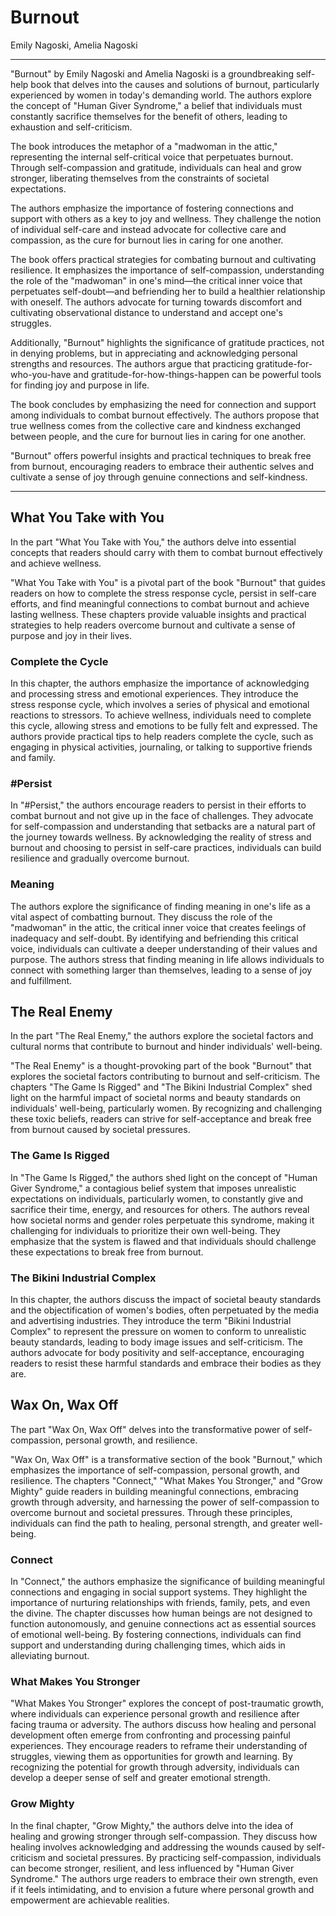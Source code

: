 # Burnout
Emily Nagoski, Amelia Nagoski

***

"Burnout" by Emily Nagoski and Amelia Nagoski is a groundbreaking self-help book that delves into the causes and solutions of burnout, particularly experienced by women in today's demanding world. The authors explore the concept of "Human Giver Syndrome," a belief that individuals must constantly sacrifice themselves for the benefit of others, leading to exhaustion and self-criticism.

The book introduces the metaphor of a "madwoman in the attic," representing the internal self-critical voice that perpetuates burnout. Through self-compassion and gratitude, individuals can heal and grow stronger, liberating themselves from the constraints of societal expectations.

The authors emphasize the importance of fostering connections and support with others as a key to joy and wellness. They challenge the notion of individual self-care and instead advocate for collective care and compassion, as the cure for burnout lies in caring for one another.

The book offers practical strategies for combating burnout and cultivating resilience. It emphasizes the importance of self-compassion, understanding the role of the "madwoman" in one's mind—the critical inner voice that perpetuates self-doubt—and befriending her to build a healthier relationship with oneself. The authors advocate for turning towards discomfort and cultivating observational distance to understand and accept one's struggles.

Additionally, "Burnout" highlights the significance of gratitude practices, not in denying problems, but in appreciating and acknowledging personal strengths and resources. The authors argue that practicing gratitude-for-who-you-have and gratitude-for-how-things-happen can be powerful tools for finding joy and purpose in life.

The book concludes by emphasizing the need for connection and support among individuals to combat burnout effectively. The authors propose that true wellness comes from the collective care and kindness exchanged between people, and the cure for burnout lies in caring for one another.

"Burnout" offers powerful insights and practical techniques to break free from burnout, encouraging readers to embrace their authentic selves and cultivate a sense of joy through genuine connections and self-kindness.


***

## What You Take with You
In the part "What You Take with You," the authors delve into essential concepts that readers should carry with them to combat burnout effectively and achieve wellness. 

"What You Take with You" is a pivotal part of the book "Burnout" that guides readers on how to complete the stress response cycle, persist in self-care efforts, and find meaningful connections to combat burnout and achieve lasting wellness. These chapters provide valuable insights and practical strategies to help readers overcome burnout and cultivate a sense of purpose and joy in their lives.


### Complete the Cycle
In this chapter, the authors emphasize the importance of acknowledging and processing stress and emotional experiences. They introduce the stress response cycle, which involves a series of physical and emotional reactions to stressors. To achieve wellness, individuals need to complete this cycle, allowing stress and emotions to be fully felt and expressed. The authors provide practical tips to help readers complete the cycle, such as engaging in physical activities, journaling, or talking to supportive friends and family.

### #Persist
In "#Persist," the authors encourage readers to persist in their efforts to combat burnout and not give up in the face of challenges. They advocate for self-compassion and understanding that setbacks are a natural part of the journey towards wellness. By acknowledging the reality of stress and burnout and choosing to persist in self-care practices, individuals can build resilience and gradually overcome burnout.

### Meaning
The authors explore the significance of finding meaning in one's life as a vital aspect of combatting burnout. They discuss the role of the "madwoman" in the attic, the critical inner voice that creates feelings of inadequacy and self-doubt. By identifying and befriending this critical voice, individuals can cultivate a deeper understanding of their values and purpose. The authors stress that finding meaning in life allows individuals to connect with something larger than themselves, leading to a sense of joy and fulfillment.



## The Real Enemy
In the part "The Real Enemy," the authors explore the societal factors and cultural norms that contribute to burnout and hinder individuals' well-being. 

"The Real Enemy" is a thought-provoking part of the book "Burnout" that explores the societal factors contributing to burnout and self-criticism. The chapters "The Game Is Rigged" and "The Bikini Industrial Complex" shed light on the harmful impact of societal norms and beauty standards on individuals' well-being, particularly women. By recognizing and challenging these toxic beliefs, readers can strive for self-acceptance and break free from burnout caused by societal pressures.

### The Game Is Rigged
In "The Game Is Rigged," the authors shed light on the concept of "Human Giver Syndrome," a contagious belief system that imposes unrealistic expectations on individuals, particularly women, to constantly give and sacrifice their time, energy, and resources for others. The authors reveal how societal norms and gender roles perpetuate this syndrome, making it challenging for individuals to prioritize their own well-being. They emphasize that the system is flawed and that individuals should challenge these expectations to break free from burnout.

### The Bikini Industrial Complex
In this chapter, the authors discuss the impact of societal beauty standards and the objectification of women's bodies, often perpetuated by the media and advertising industries. They introduce the term "Bikini Industrial Complex" to represent the pressure on women to conform to unrealistic beauty standards, leading to body image issues and self-criticism. The authors advocate for body positivity and self-acceptance, encouraging readers to resist these harmful standards and embrace their bodies as they are.

## Wax On, Wax Off
The part "Wax On, Wax Off" delves into the transformative power of self-compassion, personal growth, and resilience. 

"Wax On, Wax Off" is a transformative section of the book "Burnout," which emphasizes the importance of self-compassion, personal growth, and resilience. The chapters "Connect," "What Makes You Stronger," and "Grow Mighty" guide readers in building meaningful connections, embracing growth through adversity, and harnessing the power of self-compassion to overcome burnout and societal pressures. Through these principles, individuals can find the path to healing, personal strength, and greater well-being.

### Connect
In "Connect," the authors emphasize the significance of building meaningful connections and engaging in social support systems. They highlight the importance of nurturing relationships with friends, family, pets, and even the divine. The chapter discusses how human beings are not designed to function autonomously, and genuine connections act as essential sources of emotional well-being. By fostering connections, individuals can find support and understanding during challenging times, which aids in alleviating burnout.

### What Makes You Stronger
"What Makes You Stronger" explores the concept of post-traumatic growth, where individuals can experience personal growth and resilience after facing trauma or adversity. The authors discuss how healing and personal development often emerge from confronting and processing painful experiences. They encourage readers to reframe their understanding of struggles, viewing them as opportunities for growth and learning. By recognizing the potential for growth through adversity, individuals can develop a deeper sense of self and greater emotional strength.

### Grow Mighty
In the final chapter, "Grow Mighty," the authors delve into the idea of healing and growing stronger through self-compassion. They discuss how healing involves acknowledging and addressing the wounds caused by self-criticism and societal pressures. By practicing self-compassion, individuals can become stronger, resilient, and less influenced by "Human Giver Syndrome." The authors urge readers to embrace their own strength, even if it feels intimidating, and to envision a future where personal growth and empowerment are achievable realities.





